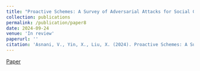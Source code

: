 ```yaml
---
title: "Proactive Schemes: A Survey of Adversarial Attacks for Social Good"
collection: publications
permalink: /publication/paper8
date: 2024-09-24
venue: 'In review'
paperurl: ''
citation: 'Asnani, V., Yin, X., Liu, X. (2024). Proactive Schemes: A Survey of Adversarial Attacks for Social Good. In review.'
---
```


[Paper](https://arxiv.org/pdf/2409.16491)
